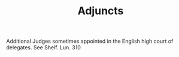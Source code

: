 ---
title: Adjuncts
letter: A
permalink: "/definitions/adjuncts.html"
body: Additional Judges sometimes appointed in the English high court of delegates.
  See Shelf. Lun. 310
published_at: '2018-07-07'
layout: post
---